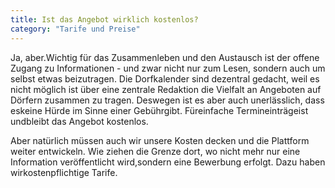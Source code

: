 ```yaml
---
title: Ist das Angebot wirklich kostenlos?
category: "Tarife und Preise"
---
```


Ja, aber.Wichtig für das Zusammenleben und den Austausch ist der offene
Zugang zu Informationen - und zwar nicht nur zum Lesen, sondern auch um selbst etwas
beizutragen. Die Dorfkalender sind dezentral gedacht, weil es nicht möglich ist über eine
zentrale Redaktion die Vielfalt an Angeboten auf Dörfern zusammen zu tragen. Deswegen ist es
aber auch unerlässlich, dass eskeine Hürde im Sinne einer Gebührgibt.
Füreinfache Termineinträgeist undbleibt das Angebot
kostenlos.

Aber natürlich müssen auch wir unsere Kosten decken und die Plattform weiter entwickeln. Wie
ziehen die Grenze dort, wo nicht mehr nur eine Information veröffentlicht wird,sondern eine Bewerbung erfolgt. Dazu haben wirkostenpflichtige Tarife.
